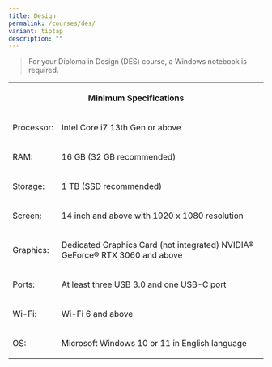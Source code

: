 ```yaml
---
title: Design
permalink: /courses/des/
variant: tiptap
description: ""
---
```

<blockquote>
<p>For your Diploma in Design (DES) course, a Windows notebook is required.</p>
</blockquote>
<table>
<tbody>
<tr>
<th rowspan="1" colspan="2">
<p>Minimum Specifications</p>
</th>
</tr>
<tr>
<td rowspan="1" colspan="1">
<p>Processor:</p>
</td>
<td rowspan="1" colspan="1">
<p>Intel Core i7 13th Gen or above</p>
</td>
</tr>
<tr>
<td rowspan="1" colspan="1">
<p>RAM:</p>
</td>
<td rowspan="1" colspan="1">
<p>16 GB (32 GB recommended)</p>
</td>
</tr>
<tr>
<td rowspan="1" colspan="1">
<p>Storage:</p>
</td>
<td rowspan="1" colspan="1">
<p>1 TB (SSD recommended)</p>
</td>
</tr>
<tr>
<td rowspan="1" colspan="1">
<p>Screen:</p>
</td>
<td rowspan="1" colspan="1">
<p>14 inch and above with 1920 x 1080 resolution</p>
</td>
</tr>
<tr>
<td rowspan="1" colspan="1">
<p>Graphics:</p>
</td>
<td rowspan="1" colspan="1">
<p>Dedicated Graphics Card (not integrated) NVIDIA® GeForce® RTX 3060 and
above</p>
</td>
</tr>
<tr>
<td rowspan="1" colspan="1">
<p>Ports:</p>
</td>
<td rowspan="1" colspan="1">
<p>At least three USB 3.0 and one USB-C port</p>
</td>
</tr>
<tr>
<td rowspan="1" colspan="1">
<p>Wi-Fi:</p>
</td>
<td rowspan="1" colspan="1">
<p>Wi-Fi 6 and above</p>
</td>
</tr>
<tr>
<td rowspan="1" colspan="1">
<p>OS:</p>
</td>
<td rowspan="1" colspan="1">
<p>Microsoft Windows 10 or 11 in English language</p>
</td>
</tr>
</tbody>
</table>
<p></p>